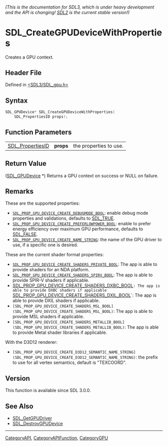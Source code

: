 ###### (This is the documentation for SDL3, which is under heavy development and the API is changing! [SDL2](https://wiki.libsdl.org/SDL2/) is the current stable version!)
# SDL_CreateGPUDeviceWithProperties

Creates a GPU context.

## Header File

Defined in [<SDL3/SDL_gpu.h>](https://github.com/libsdl-org/SDL/blob/main/include/SDL3/SDL_gpu.h)

## Syntax

```c
SDL_GPUDevice* SDL_CreateGPUDeviceWithProperties(
    SDL_PropertiesID props);
```

## Function Parameters

|                                      |           |                        |
| ------------------------------------ | --------- | ---------------------- |
| [SDL_PropertiesID](SDL_PropertiesID) | **props** | the properties to use. |

## Return Value

([SDL_GPUDevice](SDL_GPUDevice) *) Returns a GPU context on success or NULL
on failure.

## Remarks

These are the supported properties:

- [`SDL_PROP_GPU_DEVICE_CREATE_DEBUGMODE_BOOL`](SDL_PROP_GPU_DEVICE_CREATE_DEBUGMODE_BOOL):
  enable debug mode properties and validations, defaults to
  [SDL_TRUE](SDL_TRUE).
- [`SDL_PROP_GPU_DEVICE_CREATE_PREFERLOWPOWER_BOOL`](SDL_PROP_GPU_DEVICE_CREATE_PREFERLOWPOWER_BOOL):
  enable to prefer energy efficiency over maximum GPU performance, defaults
  to [SDL_FALSE](SDL_FALSE).
- [`SDL_PROP_GPU_DEVICE_CREATE_NAME_STRING`](SDL_PROP_GPU_DEVICE_CREATE_NAME_STRING):
  the name of the GPU driver to use, if a specific one is desired.

These are the current shader format properties:

- [`SDL_PROP_GPU_DEVICE_CREATE_SHADERS_PRIVATE_BOOL`](SDL_PROP_GPU_DEVICE_CREATE_SHADERS_PRIVATE_BOOL):
  The app is able to provide shaders for an NDA platform.
- [`SDL_PROP_GPU_DEVICE_CREATE_SHADERS_SPIRV_BOOL`](SDL_PROP_GPU_DEVICE_CREATE_SHADERS_SPIRV_BOOL):
  The app is able to provide SPIR-V shaders if applicable.
- [SDL_PROP_GPU_DEVICE_CREATE_SHADERS_DXBC_BOOL](SDL_PROP_GPU_DEVICE_CREATE_SHADERS_DXBC_BOOL)`:
  The app is able to provide DXBC shaders if applicable
  `[SDL_PROP_GPU_DEVICE_CREATE_SHADERS_DXIL_BOOL](SDL_PROP_GPU_DEVICE_CREATE_SHADERS_DXIL_BOOL)`:
  The app is able to provide DXIL shaders if applicable.
- `[SDL_PROP_GPU_DEVICE_CREATE_SHADERS_MSL_BOOL](SDL_PROP_GPU_DEVICE_CREATE_SHADERS_MSL_BOOL)`:
  The app is able to provide MSL shaders if applicable.
- `[SDL_PROP_GPU_DEVICE_CREATE_SHADERS_METALLIB_BOOL](SDL_PROP_GPU_DEVICE_CREATE_SHADERS_METALLIB_BOOL)`:
  The app is able to provide Metal shader libraries if applicable.

With the D3D12 renderer:

- `[SDL_PROP_GPU_DEVICE_CREATE_D3D12_SEMANTIC_NAME_STRING](SDL_PROP_GPU_DEVICE_CREATE_D3D12_SEMANTIC_NAME_STRING)`:
  the prefix to use for all vertex semantics, default is "TEXCOORD".

## Version

This function is available since SDL 3.0.0.

## See Also

- [SDL_GetGPUDriver](SDL_GetGPUDriver)
- [SDL_DestroyGPUDevice](SDL_DestroyGPUDevice)

----
[CategoryAPI](CategoryAPI), [CategoryAPIFunction](CategoryAPIFunction), [CategoryGPU](CategoryGPU)

